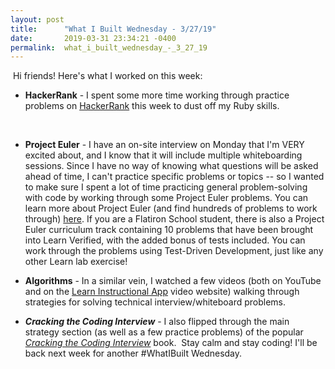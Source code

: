 ```yaml
---
layout: post
title:      "What I Built Wednesday - 3/27/19"
date:       2019-03-31 23:34:21 -0400
permalink:  what_i_built_wednesday_-_3_27_19
---
```


​
Hi friends! Here's what I worked on this week:
​
* **HackerRank** - I spent some more time working through practice problems on [HackerRank](https://www.hackerrank.com/) this week to dust off my Ruby skills.

​
* **Project Euler** - I have an on-site interview on Monday that I'm VERY excited about, and I know that it will include multiple whiteboarding sessions. Since I have no way of knowing what questions will be asked ahead of time, I can't practice specific problems or topics -- so I wanted to make sure I spent a lot of time practicing general problem-solving with code by working through some Project Euler problems. You can learn more about Project Euler (and find hundreds of problems to work through) [here](https://projecteuler.net/). If you are a Flatiron School student, there is also a Project Euler curriculum track containing 10 problems that have been brought into Learn Verified, with the added bonus of tests included. You can work through the problems using Test-Driven Development, just like any other Learn lab exercise!
​

* **Algorithms** - In a similar vein, I watched a few videos (both on YouTube and on the [Learn Instructional App](https://instruction.learn.co/) video website) walking through strategies for solving technical interview/whiteboard problems.
​

* ***Cracking the Coding Interview***  - I also flipped through the main strategy section (as well as a few practice problems) of the popular *[Cracking the Coding Interview](https://www.amazon.com/Cracking-Coding-Interview-Programming-Questions/dp/0984782850)* book.
​
Stay calm and stay coding! I'll be back next week for another #WhatIBuilt Wednesday.
​
